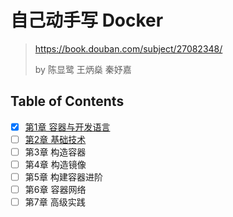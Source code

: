 # 自己动手写 Docker

> <https://book.douban.com/subject/27082348/>
>
> by 陈显鹭 王炳燊 秦妤嘉

## Table of Contents

- [x] [第1章 容器与开发语言](./1_container_and_golang.md)
- [ ] [第2章 基础技术](./2_basic_technologies.md)
- [ ] 第3章 构造容器
- [ ] 第4章 构造镜像
- [ ] 第5章 构建容器进阶
- [ ] 第6章 容器网络
- [ ] 第7章 高级实践
